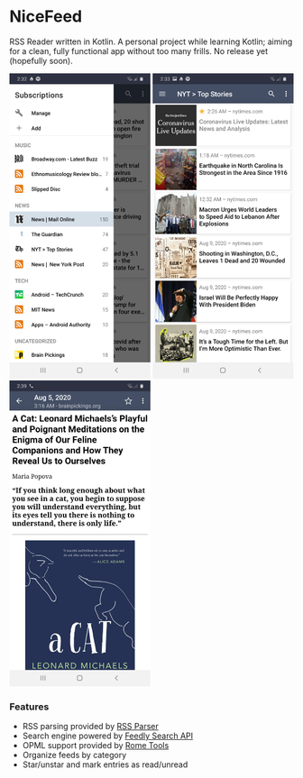 # NiceFeed
RSS Reader written in Kotlin. A personal project while learning Kotlin; aiming for a clean, fully functional app without too many frills. No release yet (hopefully soon).

<img width="250" src="Screenshot_20200810-023234_NiceFeed.jpg"> <img width="250" src="Screenshot_20200810-023326_NiceFeed.jpg"> <img width="250" src="Screenshot_20200810-023921_NiceFeed.jpg">

<h3>Features</h3>
<ul>
  <li>RSS parsing provided by <a href="https://github.com/prof18/RSS-Parser">RSS Parser</a></li>
  <li>Search engine powered by <a href="https://developer.feedly.com/v3/search/">Feedly Search API</a></li>
  <li>OPML support provided by <a href="https://github.com/rometools/rome">Rome Tools</a>
  <li>Organize feeds by category</li>
  <li>Star/unstar and mark entries as read/unread</li>
</ul>
